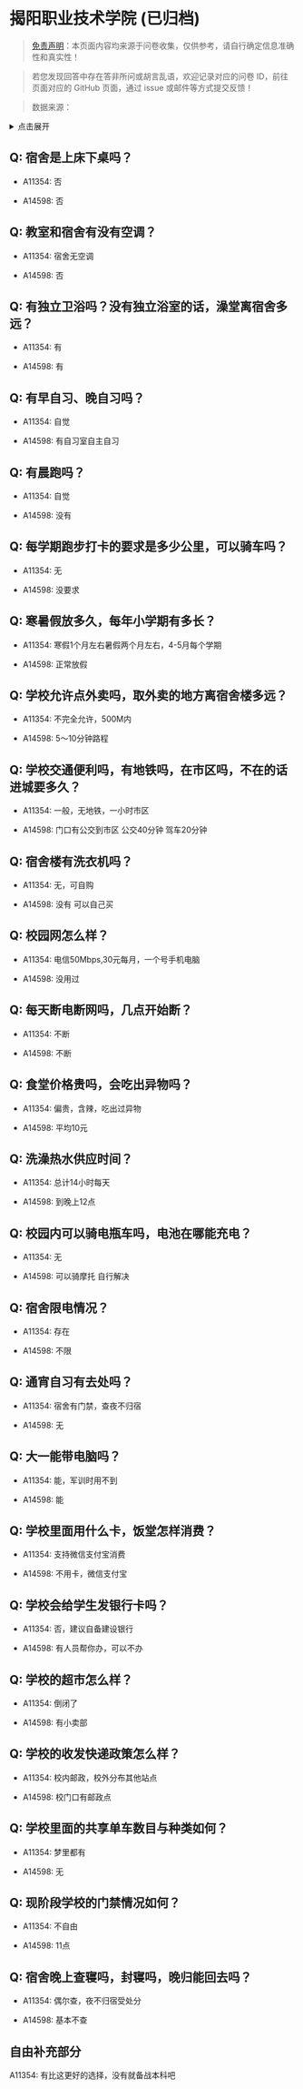 # 揭阳职业技术学院 (已归档)

> [免责声明](https://colleges.chat/#_3)：本页面内容均来源于问卷收集，仅供参考，请自行确定信息准确性和真实性！

> 若您发现回答中存在答非所问或胡言乱语，欢迎记录对应的问卷 ID，前往页面对应的 GitHub 页面，通过 issue 或邮件等方式提交反馈！

> 数据来源：

<details><summary>点击展开</summary>
<ul>
<li>A11354: 匿名 (2022 年 06 月)</li>
<li>A14598: 匿名 (2022 年 07 月)</li>
</ul>
</details>

## Q: 宿舍是上床下桌吗？

- A11354: 否

- A14598: 否

## Q: 教室和宿舍有没有空调？

- A11354: 宿舍无空调

- A14598: 否

## Q: 有独立卫浴吗？没有独立浴室的话，澡堂离宿舍多远？

- A11354: 有

- A14598: 有

## Q: 有早自习、晚自习吗？

- A11354: 自觉

- A14598: 有自习室自主自习

## Q: 有晨跑吗？

- A11354: 自觉

- A14598: 没有

## Q: 每学期跑步打卡的要求是多少公里，可以骑车吗？

- A11354: 无

- A14598: 没要求

## Q: 寒暑假放多久，每年小学期有多长？

- A11354: 寒假1个月左右暑假两个月左右，4-5月每个学期

- A14598: 正常放假

## Q: 学校允许点外卖吗，取外卖的地方离宿舍楼多远？

- A11354: 不完全允许，500M内

- A14598: 5～10分钟路程

## Q: 学校交通便利吗，有地铁吗，在市区吗，不在的话进城要多久？

- A11354: 一般，无地铁，一小时市区

- A14598: 门口有公交到市区 公交40分钟 驾车20分钟

## Q: 宿舍楼有洗衣机吗？

- A11354: 无，可自购

- A14598: 没有 可以自己买

## Q: 校园网怎么样？

- A11354: 电信50Mbps,30元每月，一个号手机电脑

- A14598: 没用过

## Q: 每天断电断网吗，几点开始断？

- A11354: 不断

- A14598: 不断

## Q: 食堂价格贵吗，会吃出异物吗？

- A11354: 偏贵，含辣，吃出过异物

- A14598: 平均10元

## Q: 洗澡热水供应时间？

- A11354: 总计14小时每天

- A14598: 到晚上12点

## Q: 校园内可以骑电瓶车吗，电池在哪能充电？

- A11354: 无

- A14598: 可以骑摩托 自行解决

## Q: 宿舍限电情况？

- A11354: 存在

- A14598: 不限

## Q: 通宵自习有去处吗？

- A11354: 宿舍有门禁，查夜不归宿

- A14598: 无

## Q: 大一能带电脑吗？

- A11354: 能，军训时用不到

- A14598: 能

## Q: 学校里面用什么卡，饭堂怎样消费？

- A11354: 支持微信支付宝消费

- A14598: 不用卡，微信支付宝

## Q: 学校会给学生发银行卡吗？

- A11354: 否，建议自备建设银行

- A14598: 有人员帮你办，可以不办

## Q: 学校的超市怎么样？

- A11354: 倒闭了

- A14598: 有小卖部

## Q: 学校的收发快递政策怎么样？

- A11354: 校内邮政，校外分布其他站点

- A14598: 校门口有邮政点

## Q: 学校里面的共享单车数目与种类如何？

- A11354: 梦里都有

- A14598: 无

## Q: 现阶段学校的门禁情况如何？

- A11354: 不自由

- A14598: 11点

## Q: 宿舍晚上查寝吗，封寝吗，晚归能回去吗？

- A11354: 偶尔查，夜不归宿受处分

- A14598: 基本不查

## 自由补充部分

A11354: 有比这更好的选择，没有就备战本科吧